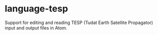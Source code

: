# language-tesp
Support for editing and reading TESP (Tudat Earth Satellite Propagator) input and output files in Atom.
